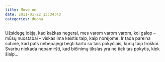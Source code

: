 ```yaml
---
title: Move on
date: 2011-01-22 13:34:43
categories: duona
---
```


Užsidegę idėją, kad kažkas negerai, mes varom varom varom, kol galop – mūsų nuostabai – viskas ima keistis taip, kaip norėjome. Ir tada pareina subinė, kad pats nebepajėgi bėgti kartu su tais pokyčiais, kurių taip troškai. Svarbu niekada nepamiršti, kad bičinimų tikslas yra ne tiek tas pokytis, kiek šiaip…
